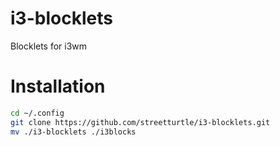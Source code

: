 # i3-blocklets

Blocklets for i3wm

# Installation

```bash
cd ~/.config
git clone https://github.com/streetturtle/i3-blocklets.git
mv ./i3-blocklets ./i3blocks
```
